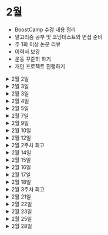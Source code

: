 # 2월

- BoostCamp 수강 내용 정리
- 알고리즘 공부 및 코딩테스트와 면접 준비
- 주 1회 이상 논문 리뷰
- 이력서 보강
- 운동 꾸준히 하기
- 개인 프로젝트 진행하기

<details>
 <summary>2월 2일</summary>

  <!-- summary 아래 한칸 공백 두어야함 -->


### 프로젝트
- [x] 개인 프로젝트 주제 정하기

### 알고리즘
- [x] DFS와 BFS 보강



</details>


<details>
 <summary>2월 3일</summary>

  <!-- summary 아래 한칸 공백 두어야함 -->


### 취업준비
- [ ] GAN 공부하기

### 알고리즘
- [x] DFS BFS 문제풀이
  - [연산자 끼워넣기](https://www.acmicpc.net/problem/14888)



</details>

<details>
 <summary>2월 3일</summary>

  <!-- summary 아래 한칸 공백 두어야함 -->


### 취업준비
- [ ] GAN 공부하기

### 알고리즘
- [x] DFS BFS 문제풀이
  - [연산자 끼워넣기](https://www.acmicpc.net/problem/14888)



</details>


<details>
 <summary>2월 4일</summary>

  <!-- summary 아래 한칸 공백 두어야함 -->


### 취업준비
- [x] 자소서 첨삭

### 알고리즘
- [x] 정렬 문제 풀이
  - [국영수](https://www.acmicpc.net/problem/10825)



</details>

<details>
 <summary>2월 5일</summary>

  <!-- summary 아래 한칸 공백 두어야함 -->


### 휴식
- [x] 격렬히 쉬기
- [x] 운동 파트너랑 헬스하기 🦾


</details>

<details>
 <summary>2월 7일</summary>

  <!-- summary 아래 한칸 공백 두어야함 -->

### 알고리즘
- [ ] 구현 문제 풀이
  - [외벽점검](https://programmers.co.kr/learn/courses/30/lessons/60062)

</details>

<details>
 <summary>2월 9일</summary>

  <!-- summary 아래 한칸 공백 두어야함 -->

### 알고리즘
- [x] 구현 문제 풀이
  - [뱀](https://www.acmicpc.net/problem/3190)

### 면접준비
- [x] 면접 스터디 문제 풀이(OS,Network,DB)

</details>



<details>
 <summary>2월 10일</summary>

  <!-- summary 아래 한칸 공백 두어야함 -->

### 알고리즘
- [x] 그래프 문제 풀이
  - [뱀](https://www.acmicpc.net/problem/3190)

### 취업준비
- [x] 카카오 모빌리티 NEMO 2022 참여

</details>

<details>
 <summary>2월 12일</summary>

  <!-- summary 아래 한칸 공백 두어야함 -->

### 취업준비
- [x] 네이버제트 면접 준비 - PT발표 


</details>

<details>
 <summary>2월 2주차 회고</summary>

  <!-- summary 아래 한칸 공백 두어야함 -->
갑작스럽게 네이버제트 면접이 잡혔다..

금요일 19시에 전화로 확인받았고 차주 화요일 면접..

급하게 PT발표에 쓸 자료를 만들고 내용을 정리했다.

모자란 점이 많지만 열심히 준비해서 후회없이 면접을 봤으면 좋겠다,,

</details>

<details>
 <summary>2월 14일</summary>

  <!-- summary 아래 한칸 공백 두어야함 -->

### 취업준비
- [x] 네이버제트 면접 준비

</details>


<details>
 <summary>2월 15일</summary>

  <!-- summary 아래 한칸 공백 두어야함 -->

### 취업준비
- [x] 네이버제트 1차면접

</details>

<details>
 <summary>2월 16일</summary>

  <!-- summary 아래 한칸 공백 두어야함 -->


### 알고리즘
- [x] 이코테 이분탐색 문제 풀이 및 정리
  - [공유기 설치](https://www.acmicpc.net/problem/2110)

</details>


<details>
 <summary>2월 17일</summary>

  <!-- summary 아래 한칸 공백 두어야함 -->


### 알고리즘
- [x] 이코테 최단경로 문제 풀이 및 정리

### 논문 리뷰
- [ ] CycleGAN 논문 리뷰

### 프로젝트
- [x] GAN으로 간단한 토이 프로젝트 구상하기

</details>

<details>
 <summary>2월 18일</summary>

  <!-- summary 아래 한칸 공백 두어야함 -->


### 알고리즘
- [ ] 이코테 최단경로 문제 풀이 및 정리


### 취업준비
- [x] 면접준비

</details>

<details>
 <summary>2월 3주차 회고</summary>

  <!-- summary 아래 한칸 공백 두어야함 -->
주말동안 강릉에 여행을 다녀왔다. 재충전을 한번씩 해주는게 잡념도 정리하고 마음의 여유도 갖게 될 수 있어서 좋은 것 같다. 이번 주도 다시 열심히 달려서 취업하자악!!😤😤

</details>

<details>
 <summary>2월 21일</summary>

  <!-- summary 아래 한칸 공백 두어야함 -->

### 알고리즘
- [x] 이코테 다이나믹 프로그래밍 문제 풀이
  - 못생긴 수
  
- [ ] GAN 논문 리뷰

</details>



<details>
 <summary>2월 22일</summary>

  <!-- summary 아래 한칸 공백 두어야함 -->

### 면접 준비
- [x] 면접준비

### 알고리즘
- [x] DP 문제풀이
  - 금광

### 프로젝트
- [x] KAIST 창업 공모전 미팅

</details>


<details>
 <summary>2월 23일</summary>

  <!-- summary 아래 한칸 공백 두어야함 -->

### 논문구현
- [x] UNet 처음부터 전부 구현해보기

### 알고리즘
- [x] 그리디 문제 풀이
  - 만들 수 없는 금액

</details>

<details>
 <summary>2월 25일</summary>

  <!-- summary 아래 한칸 공백 두어야함 -->

### 논문구현
- [x] UNet 처음부터 전부 구현해보기 (Transform)

### 알고리즘
- [x] 이코테 그리디 문제 풀이
  - 곱하기 혹은 더하기

</details>


<details>
 <summary>2월 28일</summary>

  <!-- summary 아래 한칸 공백 두어야함 -->

### 논문리뷰
- [x] 이활석님의 오토인코더의 모든 것 - 1 보고 정리하기

### 알고리즘
- [x] 이코테 DP 문제 풀이
  - [특정 거리의 도시 찾기](https://www.acmicpc.net/problem/18352)

### DS공부
- [x] Pseudo Lab Data Science Fellowship 문제풀이

</details>

